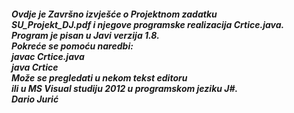 <html>


<head id=""opish"">
<div >
<title >

<h4 style="color:#0000FF"><center>Strojno učenje </center></h4>
<h5><center> Projektni zadatak </center> </h5>
</title>
</div>
</head>


<body id="opisb">
<h5>
  Ovdje je Završno izvješće o Projektnom zadatku 
 <br>  SU_Projekt_DJ.pdf i njegove programske realizacija Crtice.java.
 <br>  Program je pisan u Javi verzija 1.8.
 <br>  Pokreće se pomoću naredbi:
 <br>  javac Crtice.java
 <br>  java  Crtice
 <br>  Može se pregledati u nekom tekst editoru 
 <br>  ili u MS Visual studiju 2012 u programskom jeziku J#.
 <br> <tab> Dario Jurić
 </h5>
</body>

</html>
